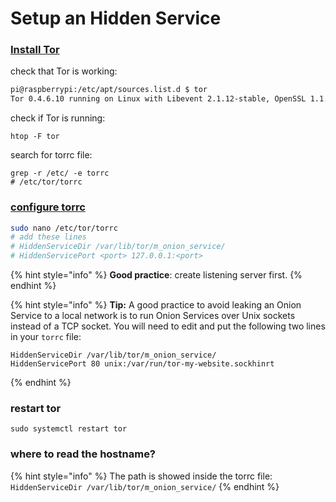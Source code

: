 # Setup an Hidden Service

### [Install Tor](https://community.torproject.org/onion-services/setup/install/)

check that Tor is working:

```bash
pi@raspberrypi:/etc/apt/sources.list.d $ tor
Tor 0.4.6.10 running on Linux with Libevent 2.1.12-stable, OpenSSL 1.1.1k, Zlib 1.2.11, Liblzma 5.2.5, Libzstd 1.4.8 and Glibc 2.31 as libc.
```

check if Tor is running:

```
htop -F tor
```

search for torrc file:

```
grep -r /etc/ -e torrc
# /etc/tor/torrc
```

### [configure torrc](https://community.torproject.org/onion-services/setup/#step-2-configure-your-tor-onion-service)

```bash
sudo nano /etc/tor/torrc
# add these lines
# HiddenServiceDir /var/lib/tor/m_onion_service/
# HiddenServicePort <port> 127.0.0.1:<port>
```

{% hint style="info" %}
**Good practice**: create listening server first.
{% endhint %}

{% hint style="info" %}
**Tip:** A good practice to avoid leaking an Onion Service to a local network is to run Onion Services over Unix sockets instead of a TCP socket. You will need to edit and put the following two lines in your `torrc` file:

```
HiddenServiceDir /var/lib/tor/m_onion_service/
HiddenServicePort 80 unix:/var/run/tor-my-website.sockhinrt
```
{% endhint %}

### restart tor

```
sudo systemctl restart tor
```

### where to read the hostname?

{% hint style="info" %}
The path is showed inside the torrc file:\
`HiddenServiceDir /var/lib/tor/m_onion_service/`
{% endhint %}
